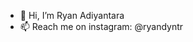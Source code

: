 - 👋 Hi, I’m Ryan Adiyantara
- 📫 Reach me on instagram: @ryandyntr


<!---
- 👀 I’m interested in mobile developer
- 🌱 I’m currently learning in Asia e-University and CCIT-FTUI
- 💞️ I’m looking to collaborate on mobile developer learning
ryanadiyantara/me. is a ✨ special ✨ repository because its `README.md` (this file) appears on your GitHub profile.
You can click the Preview link to take a look at your changes.
--->
